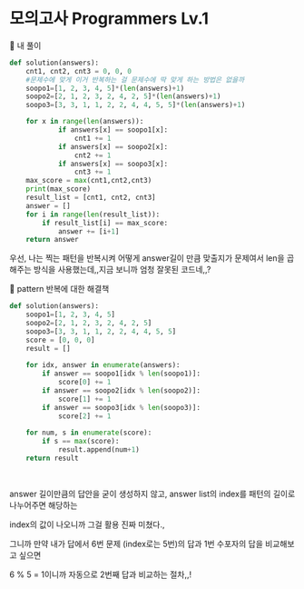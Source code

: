 # 모의고사 Programmers Lv.1

:baby_chick: 내 풀이

```python
def solution(answers):
    cnt1, cnt2, cnt3 = 0, 0, 0
    #문제수에 맞게 이거 반복하는 걸 문제수에 딱 맞게 하는 방법은 없을까
    soopo1=[1, 2, 3, 4, 5]*(len(answers)+1)
    soopo2=[2, 1, 2, 3, 2, 4, 2, 5]*(len(answers)+1)
    soopo3=[3, 3, 1, 1, 2, 2, 4, 4, 5, 5]*(len(answers)+1)

    for x in range(len(answers)):
            if answers[x] == soopo1[x]:
                cnt1 += 1
            if answers[x] == soopo2[x]:
                cnt2 += 1               
            if answers[x] == soopo3[x]:
                cnt3 += 1
    max_score = max(cnt1,cnt2,cnt3)
    print(max_score)
    result_list = [cnt1, cnt2, cnt3]
    answer = []
    for i in range(len(result_list)):
        if result_list[i] == max_score:
            answer += [i+1]
    return answer  
```

우선, 나는 찍는 패턴을 반복시켜 어떻게 answer길이 만큼 맞출지가 문제여서 len을 곱해주는 방식을 사용했는데,,지금 보니까 엄청 잘못된 코드네,,?

:hamburger: pattern 반복에 대한 해결책

```python
def solution(answers):
    soopo1=[1, 2, 3, 4, 5]
    soopo2=[2, 1, 2, 3, 2, 4, 2, 5]
    soopo3=[3, 3, 1, 1, 2, 2, 4, 4, 5, 5]
    score = [0, 0, 0]
    result = []
    
    for idx, answer in enumerate(answers):
        if answer == soopo1[idx % len(soopo1)]:
            score[0] += 1 
        if answer == soopo2[idx % len(soopo2)]:
            score[1] += 1
        if answer == soopo3[idx % len(soopo3)]:
            score[2] += 1
    
    for num, s in enumerate(score):
        if s == max(score):
            result.append(num+1)
    return result
            
            
```

answer 길이만큼의 답안을 굳이 생성하지 않고, answer list의 index를 패턴의 길이로 나누어주면 해당하는 

index의 값이 나오니까 그걸 활용 진짜 미쳤다.,

그니까 만약 내가 답에서 6번 문제 (index로는 5번)의 답과 1번 수포자의 답을 비교해보고 싶으면

6 % 5 = 1이니까 자동으로 2번째 답과 비교하는 절차,,!